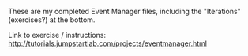 These are my completed Event Manager files, including the "Iterations" (exercises?) at the bottom.

Link to exercise / instructions: http://tutorials.jumpstartlab.com/projects/eventmanager.html


